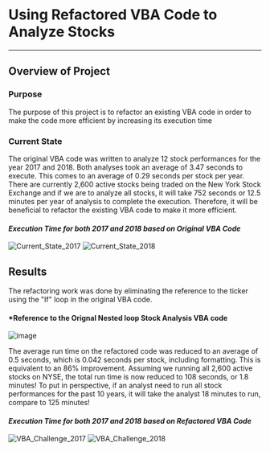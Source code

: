 # Using Refactored VBA Code to Analyze Stocks
---
## **Overview of Project**
### Purpose
The purpose of this project is to refactor an existing VBA code in order to make the code more efficient by increasing its execution time
### Current State
The original VBA code was written to analyze 12 stock performances for the year 2017 and 2018. Both analyses took an average of 3.47 seconds to execute. This comes to an average of 0.29 seconds per stock per year. There are currently 2,600 active stocks being traded on the New York Stock Exchange and if we are to analyze all stocks, it will take 752 seconds or 12.5 minutes per year of analysis to complete the execution. Therefore, it will be beneficial to refactor the existing VBA code to make it more efficient.
#### *Execution Time for both 2017 and 2018 based on Original VBA Code*
![Current_State_2017](https://user-images.githubusercontent.com/70525492/93630787-2b0c2d00-f9b0-11ea-97f4-95db4ee4930b.png)
![Current_State_2018](https://user-images.githubusercontent.com/70525492/93630788-2b0c2d00-f9b0-11ea-9b6f-287184d4a6e4.png)
## **Results**
The refactoring work was done by eliminating the reference to the ticker using the "If" loop in the original VBA code. 
#### *Reference to the Orignal Nested loop Stock Analysis VBA code
![image](https://user-images.githubusercontent.com/70525492/93629866-99e88680-f9ae-11ea-98d5-12f11a5b748f.png)

The average run time on the refactored code was reduced to an average of 0.5 seconds, which is 0.042 seconds per stock, including formatting. This is equivalent to an 86% improvement. Assuming we running all 2,600 active stocks on NYSE, the total run time is now reduced to 108 seconds, or 1.8 minutes! To put in perspective, if an analyst need to run all stock performances for the past 10 years, it will take the analyst 18 minutes to run, compare to 125 minutes!
#### *Execution Time for both 2017 and 2018 based on Refactored VBA Code*
![VBA_Challenge_2017](https://user-images.githubusercontent.com/70525492/93630422-aa4d3100-f9af-11ea-8b0c-8750dd9290e4.png)
![VBA_Challenge_2018](https://user-images.githubusercontent.com/70525492/93630426-aae5c780-f9af-11ea-8a7b-6c74314b1ab0.png)

